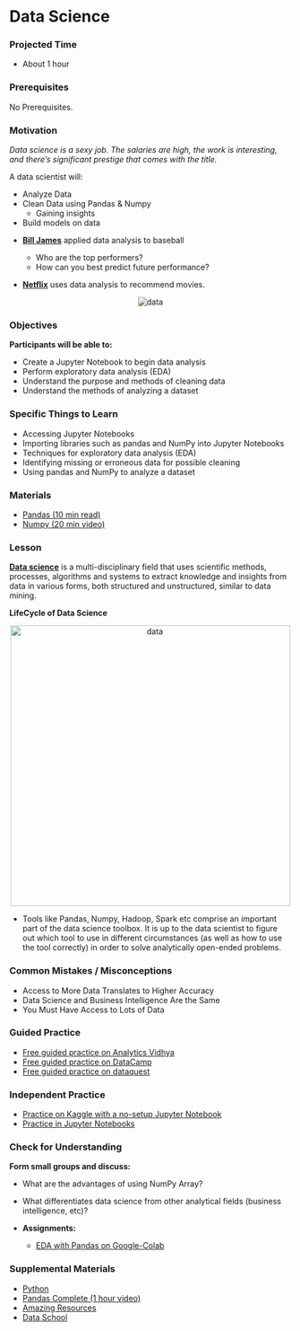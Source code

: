 # Data Science

### Projected Time

- About 1 hour

### Prerequisites

No Prerequisites.

### Motivation

*Data science is a sexy job. The salaries are high, the work is interesting, and there’s significant prestige that comes with the title.*

A data scientist will:
- Analyze Data
- Clean Data using Pandas & Numpy
	- Gaining insights
- Build models on data

* **[Bill James](https://en.wikipedia.org/wiki/Bill_James)** applied data analysis to baseball
    * Who are the top performers?
    * How can you best predict future performance?

* **[Netflix](https://www.netflix.com/)** uses data analysis to recommend movies.

<p align="center">
	<img src="/roles-in-tech/data-example.jpg" alt="data">
</p>

### Objectives

**Participants will be able to:**

- Create a Jupyter Notebook to begin data analysis
- Perform exploratory data analysis (EDA)
- Understand the purpose and methods of cleaning data
- Understand the methods of analyzing a dataset

### Specific Things to Learn

- Accessing Jupyter Notebooks
- Importing libraries such as pandas and NumPy into Jupyter Notebooks
- Techniques for exploratory data analysis (EDA)
- Identifying missing or erroneous data for possible cleaning
- Using pandas and NumPy to analyze a dataset

### Materials
- [Pandas (10 min read)](https://pandas.pydata.org/pandas-docs/stable/getting_started/10min.html)
- [Numpy (20 min video)](https://www.youtube.com/watch?v=8Mpc9ukltVA)

### Lesson

**[Data science](https://en.wikipedia.org/wiki/Data_science)** is a multi-disciplinary field that uses scientific methods, processes, algorithms and systems to extract knowledge and insights from data in various forms, both structured and unstructured, similar to data mining.

**LifeCycle of Data Science**
<p align="center">
	<img src="/roles-in-tech/lifecycle-datascience.png" alt="data" height="500" width="500">
</p>

- Tools like Pandas, Numpy, Hadoop, Spark etc
  comprise an important part of the data science toolbox.
  It is up to the data scientist to figure out which tool to use in different
  circumstances (as well as how to use the tool correctly) in order to solve analytically
  open-ended problems.

### Common Mistakes / Misconceptions

- Access to More Data Translates to Higher Accuracy
- Data Science and Business Intelligence Are the Same
- You Must Have Access to Lots of Data

### Guided Practice
* [Free guided practice on Analytics Vidhya](https://courses.analyticsvidhya.com/courses/a-comprehensive-learning-path-to-become-a-data-scientist-in-2019)
* [Free guided practice on DataCamp](https://www.datacamp.com)
* [Free guided practice on dataquest](https://www.dataquest.io/)


### Independent Practice

* [Practice on Kaggle with a no-setup Jupyter Notebook](https://www.kaggle.com/)
* [Practice in Jupyter Notebooks](https://jupyter.org)

### Check for Understanding
**Form small groups and discuss:** 

* What are the advantages of using NumPy Array?
* What differentiates data science from other analytical fields (business intelligence, etc)? 

* **Assignments:**
    * [EDA with Pandas on Google-Colab](https://colab.research.google.com/drive/1LQzSDISFudcL6meC3NXFOIaCYqXjNH04)

### Supplemental Materials
- [Python](../electives/python.md)
- [Pandas Complete (1 hour video)](https://www.youtube.com/watch?v=vmEHCJofslg)
- [Amazing Resources](https://github.com/frontbench-open-source/Data-Science-Free)
- [Data School](https://www.dataschool.io/resources/)

